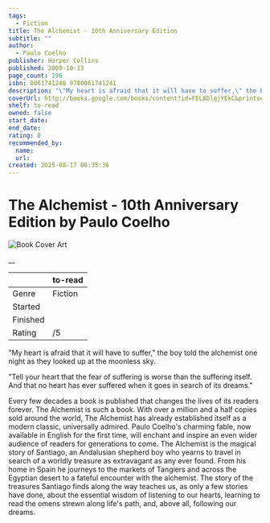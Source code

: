 ```yaml
---
tags:
  - Fiction
title: The Alchemist - 10th Anniversary Edition
subtitle: ""
author:
  - Paulo Coelho
publisher: Harper Collins
published: 2009-10-13
page_count: 196
isbn: 0061741248 9780061741241
description: "\"My heart is afraid that it will have to suffer,\" the boy told the alchemist one night as they looked up at the moonless sky. \"Tell your heart that the fear of suffering is worse than the suffering itself. And that no heart has ever suffered when it goes in search of its dreams.\" Every few decades a book is published that changes the lives of its readers forever. The Alchemist is such a book. With over a million and a half copies sold around the world, The Alchemist has already established itself as a modern classic, universally admired. Paulo Coelho's charming fable, now available in English for the first time, will enchant and inspire an even wider audience of readers for generations to come. The Alchemist is the magical story of Santiago, an Andalusian shepherd boy who yearns to travel in search of a worldly treasure as extravagant as any ever found. From his home in Spain he journeys to the markets of Tangiers and across the Egyptian desert to a fateful encounter with the alchemist. The story of the treasures Santiago finds along the way teaches us, as only a few stories have done, about the essential wisdom of listening to our hearts, learning to read the omens strewn along life's path, and, above all, following our dreams."
coverUrl: http://books.google.com/books/content?id=FEL8DlqjYEkC&printsec=frontcover&img=1&zoom=1&source=gbs_api
shelf: to-read
owned: false
start_date:
end_date:
rating: 0
recommended_by:
  name:
  url:
created: 2025-08-17 06:35:36
---
```


# The Alchemist - 10th Anniversary Edition by Paulo Coelho

![Book Cover Art](http://books.google.com/books/content?id=FEL8DlqjYEkC&printsec=frontcover&img=1&zoom=1&source=gbs_api)

__

| &nbsp; | to-read | 
| --- | --- |
| Genre | Fiction |
| Started |  |
| Finished |  |
| Rating | /5 |

"My heart is afraid that it will have to suffer," the boy told the alchemist one night as they looked up at the moonless sky.

"Tell your heart that the fear of suffering is worse than the suffering itself. And that no heart has ever suffered when it goes in search of its dreams." 

Every few decades a book is published that changes the lives of its readers forever. The Alchemist is such a book. With over a million and a half copies sold around the world, The Alchemist has already established itself as a modern classic, universally admired. Paulo Coelho's charming fable, now available in English for the first time, will enchant and inspire an even wider audience of readers for generations to come. The Alchemist is the magical story of Santiago, an Andalusian shepherd boy who yearns to travel in search of a worldly treasure as extravagant as any ever found. From his home in Spain he journeys to the markets of Tangiers and across the Egyptian desert to a fateful encounter with the alchemist. The story of the treasures Santiago finds along the way teaches us, as only a few stories have done, about the essential wisdom of listening to our hearts, learning to read the omens strewn along life's path, and, above all, following our dreams.
